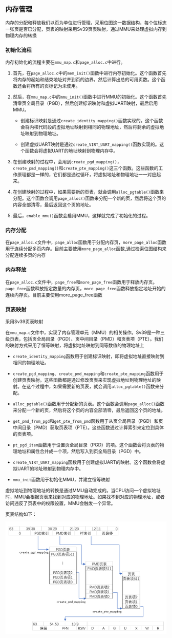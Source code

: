 ## 内存管理

内存的分配和释放我们以页为单位进行管理，采用位图这一数据结构，每个位标志一张页是否已分配，页表的映射采用Sv39页表映射，通过MMU来处理虚拟内存到物理内存的转换

### 初始化流程

内存初始化的流程主要在`mmu_map.c`和`page_alloc.c`中进行。

1. 首先，在`page_alloc.c`中的`mem_init()`函数中进行内存初始化。这个函数首先将内存的起始和结束地址对齐到页的边界，然后计算出总的可用页数。这个函数还会将所有的页标记为未使用。

2. 然后，在`mmu_map.c`中的`mmu_init()`函数中进行MMU的初始化。这个函数首先清零页全局目录（PGD），然后创建标识映射和虚拟UART映射，最后启用MMU。

   - 创建标识映射是通过`create_identity_mapping()`函数实现的。这个函数会将内核代码段的虚拟地址映射到相同的物理地址，然后将剩余的虚拟地址映射到物理地址。

   - 创建虚拟UART映射是通过`create_VIRT_UART_mapping()`函数实现的。这个函数会将虚拟UART的地址映射到物理内存中。

3. 在创建映射的过程中，会用到`create_pgd_mapping()`，`create_pmd_mapping()`和`create_pte_mapping()`这三个函数。这些函数的工作原理都是一样的，它们都是通过循环，将虚拟地址和物理地址一一对应起来。

4. 在创建映射的过程中，如果需要新的页表，就会调用`alloc_pgtable()`函数来分配。这个函数会调用`page_alloc()`函数来分配一个新的页，然后将这个页的内容全部清零，最后返回这个页的地址。

5. 最后，`enable_mmu()`函数会启用MMU，这样就完成了初始化的过程。



### 内存分配

在`page_alloc.c`文件中，`page_alloc`函数用于分配内存页，`more_page_alloc`函数用于连续分配多页内存。目前主要使用`more_page_alloc`函数,通过检索位图结构来分配连续多页的内存



### 内存释放

在`page_alloc.c`文件中，`page_free`和`more_page_free`函数用于释放内存页。`page_free`函数释放指定数量的内存页，`more_page_free`函数释放指定地址开始的连续内存页。目前主要使用more_page_free函数

### 页表映射

采用Sv39页表映射

在`mmu_map.c`文件中，实现了内存管理单元（MMU）的相关操作。Sv39是一种三级页表，包括页全局目录（PGD）、页中间目录（PMD）和页表项（PTE）。我们的映射方式采用了恒等映射，将虚拟地址映射到同等数值的物理地址上

- `create_identity_mapping`函数用于创建标识映射，即将虚拟地址直接映射到相同的物理地址。

- `create_pgd_mapping`、`create_pmd_mapping`和`create_pte_mapping`函数用于创建页表映射。这些函数都是通过修改页表来实现虚拟地址到物理地址的映射。在这个过程中，如果需要新的页表，就会调用`alloc_pgtable()`函数来分配。

- `alloc_pgtable()`函数用于分配新的页表。这个函数会调用`page_alloc()`函数来分配一个新的页，然后将这个页的内容全部清零，最后返回这个页的地址。

- `get_pmd_from_pgd`和`get_pte_from_pmd`函数用于从页全局目录（PGD）和页中间目录（PMD）获取页表项（PTE）。这些函数通过计算索引来定位到具体的页表项。

- `pt_pgd_item`函数用于设置页全局目录（PGD）的项。这个函数会将页表的物理地址和属性合并成一个项，然后写入到页全局目录（PGD）中。

- `create_VIRT_UART_mapping`函数用于创建虚拟UART的映射。这个函数会将虚拟UART的地址映射到物理内存中。

- `mmu_init`函数用于初始化MMU，并建立恒等映射

虚拟地址到物理地址的转换是通过MMU自动完成的。当CPU访问一个虚拟地址时，MMU会根据页表来找到对应的物理地址。如果找不到对应的物理地址，或者访问违反了页表中的权限设置，MMU会触发一个异常。

页表结构如下：


![页表映射结构图](./%E9%A1%B5%E8%A1%A8%E6%98%A0%E5%B0%84.jpeg)

